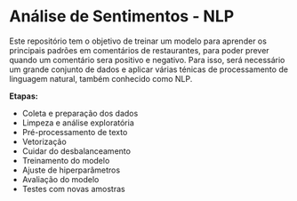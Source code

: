 # Análise de Sentimentos - NLP

Este repositório tem o objetivo de treinar um modelo para aprender os principais padrões em comentários de restaurantes, para poder prever quando um comentário sera positivo e negativo. Para isso, será necessário um grande conjunto de dados e aplicar várias ténicas de processamento de linguagem natural, também conhecido como NLP.

**Etapas:**

- Coleta e preparação dos dados
- Limpeza e análise exploratória
- Pré-processamento de texto
- Vetorização
- Cuidar do desbalanceamento
- Treinamento do modelo
- Ajuste de hiperparâmetros
- Avaliação do modelo
- Testes com novas amostras
